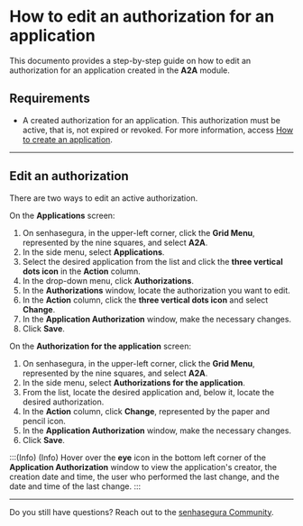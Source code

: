 # How to edit an authorization for an application

This documento provides a step-by-step guide on how to edit an authorization for an application created in the **A2A** module.


## Requirements

* A created authorization for an application. This authorization must be active, that is, not expired or revoked. For more information, access [How to create an application](/v3-33/docs/a2a-how-to-create-an-application).

***

## Edit an authorization
There are two ways to edit an active authorization.

On the **Applications** screen:

1. On senhasegura, in the upper-left corner, click the **Grid Menu**, represented by the nine squares, and select **A2A**.
2. In the side menu, select **Applications**.
3. Select the desired application from the list and click the **three vertical dots icon** in the **Action** column.
4. In the drop-down menu, click **Authorizations**.
5. In the **Authorizations** window, locate the authorization you want to edit. 
6. In the **Action** column, click the **three vertical dots icon** and select **Change**.
8. In the **Application Authorization** window, make the necessary changes.
9. Click **Save**.

On the **Authorization for the application** screen:

1. On senhasegura,  in the upper-left corner, click the **Grid Menu**, represented by the nine squares, and select **A2A**.
2. In the side menu, select **Authorizations for the application**.
3. From the list, locate the desired application and, below it, locate the desired authorization.
4. In the **Action** column, click **Change**, represented by the paper and pencil icon. 
5. In the **Application Authorization** window, make the necessary changes.
6. Click **Save**.

:::(Info) (Info)
Hover over the **eye** icon in the bottom left corner of the **Application Authorization** window to view the application's creator, the creation date and time, the user who performed the last change, and the date and time of the last change.
:::

***


Do you still have questions? Reach out to the [senhasegura Community](https://community.senhasegura.io/).

